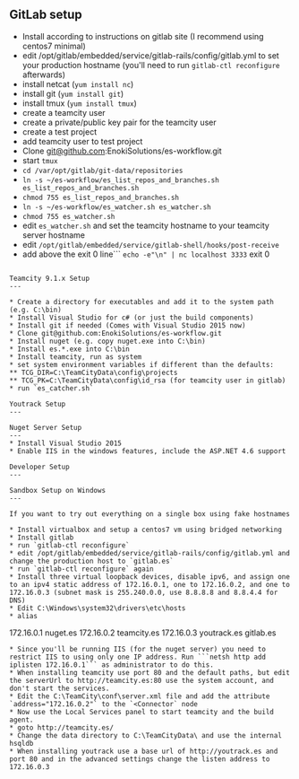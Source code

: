 GitLab setup
---

* Install according to instructions on gitlab site (I recommend using centos7 minimal)
* edit /opt/gitlab/embedded/service/gitlab-rails/config/gitlab.yml to set your production hostname (you'll need to run `gitlab-ctl reconfigure` afterwards)
* install netcat (`yum install nc`)
* install git (`yum install git`)
* install tmux (`yum install tmux`)
* create a teamcity user
* create a private/public key pair for the teamcity user
* create a test project
* add teamcity user to test project
* Clone git@github.com:EnokiSolutions/es-workflow.git
* start `tmux`
* `cd /var/opt/gitlab/git-data/repositories`
* `ln -s ~/es-workflow/es_list_repos_and_branches.sh es_list_repos_and_branches.sh`
* `chmod 755 es_list_repos_and_branches.sh`
* `ln -s ~/es-workflow/es_watcher.sh es_watcher.sh`
* `chmod 755 es_watcher.sh`
* edit `es_watcher.sh` and set the teamcity hostname to your teamcity server hostname
* edit `/opt/gitlab/embedded/service/gitlab-shell/hooks/post-receive`
* add above the exit 0 line```
  `echo -e"\n" | nc localhost 3333`
  exit 0
```

Teamcity 9.1.x Setup
---

* Create a directory for executables and add it to the system path (e.g. C:\bin)
* Install Visual Studio for c# (or just the build components)
* Install git if needed (Comes with Visual Studio 2015 now)
* Clone git@github.com:EnokiSolutions/es-workflow.git
* Install nuget (e.g. copy nuget.exe into C:\bin)
* Install es.*.exe into C:\bin
* Install teamcity, run as system
* set system environment variables if different than the defaults:
** TCG_DIR=C:\TeamCityData\config\projects
** TCG_PK=C:\TeamCityData\config\id_rsa (for teamcity user in gitlab)
* run `es_catcher.sh`

Youtrack Setup
---

Nuget Server Setup
---
* Install Visual Studio 2015
* Enable IIS in the windows features, include the ASP.NET 4.6 support

Developer Setup
---

Sandbox Setup on Windows
---

If you want to try out everything on a single box using fake hostnames

* Install virtualbox and setup a centos7 vm using bridged networking
* Install gitlab
* run `gitlab-ctl reconfigure`
* edit /opt/gitlab/embedded/service/gitlab-rails/config/gitlab.yml and change the production host to `gitlab.es`
* run `gitlab-ctl reconfigure` again
* Install three virtual loopback devices, disable ipv6, and assign one to an ipv4 static address of 172.16.0.1, one to 172.16.0.2, and one to 172.16.0.3 (subnet mask is 255.240.0.0, use 8.8.8.8 and 8.8.4.4 for DNS)
* Edit C:\Windows\system32\drivers\etc\hosts
* alias
```
172.16.0.1	nuget.es
172.16.0.2	teamcity.es
172.16.0.3	youtrack.es
<ipaddr of virtual machine running gitlab>	gitlab.es
```
* Since you'll be running IIS (for the nuget server) you need to restrict IIS to using only one IP address. Run ```netsh http add iplisten 172.16.0.1``` as administrator to do this.
* When installing teamcity use port 80 and the default paths, but edit the serverUrl to http://teamcity.es:80 use the system account, and don't start the services.
* Edit the C:\TeamCity\conf\server.xml file and add the attribute `address="172.16.0.2"` to the `<Connector` node
* Now use the Local Services panel to start teamcity and the build agent.
* goto http://teamcity.es/
* Change the data directory to C:\TeamCityData\ and use the internal hsqldb
* When installing youtrack use a base url of http://youtrack.es and port 80 and in the advanced settings change the listen address to 172.16.0.3
